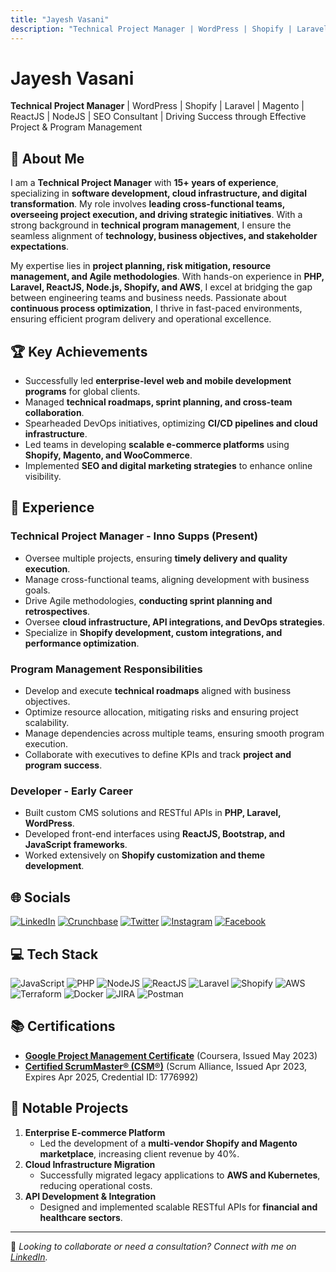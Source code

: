 ```yaml
---
title: "Jayesh Vasani"
description: "Technical Project Manager | WordPress | Shopify | Laravel | Magento | ReactJS | NodeJS | SEO Consultant"
---
```


# Jayesh Vasani
**Technical Project Manager** | WordPress | Shopify | Laravel | Magento | ReactJS | NodeJS | SEO Consultant | Driving Success through Effective Project & Program Management

## 💫 About Me
I am a **Technical Project Manager** with **15+ years of experience**, specializing in **software development, cloud infrastructure, and digital transformation**. My role involves **leading cross-functional teams, overseeing project execution, and driving strategic initiatives**. With a strong background in **technical program management**, I ensure the seamless alignment of **technology, business objectives, and stakeholder expectations**.

My expertise lies in **project planning, risk mitigation, resource management, and Agile methodologies**. With hands-on experience in **PHP, Laravel, ReactJS, Node.js, Shopify, and AWS**, I excel at bridging the gap between engineering teams and business needs. Passionate about **continuous process optimization**, I thrive in fast-paced environments, ensuring efficient program delivery and operational excellence.

## 🏆 Key Achievements
- Successfully led **enterprise-level web and mobile development programs** for global clients.
- Managed **technical roadmaps, sprint planning, and cross-team collaboration**.
- Spearheaded DevOps initiatives, optimizing **CI/CD pipelines and cloud infrastructure**.
- Led teams in developing **scalable e-commerce platforms** using **Shopify, Magento, and WooCommerce**.
- Implemented **SEO and digital marketing strategies** to enhance online visibility.

## 🚀 Experience
### **Technical Project Manager - Inno Supps** (Present)
- Oversee multiple projects, ensuring **timely delivery and quality execution**.
- Manage cross-functional teams, aligning development with business goals.
- Drive Agile methodologies, **conducting sprint planning and retrospectives**.
- Oversee **cloud infrastructure, API integrations, and DevOps strategies**.
- Specialize in **Shopify development, custom integrations, and performance optimization**.

### **Program Management Responsibilities**
- Develop and execute **technical roadmaps** aligned with business objectives.
- Optimize resource allocation, mitigating risks and ensuring project scalability.
- Manage dependencies across multiple teams, ensuring smooth program execution.
- Collaborate with executives to define KPIs and track **project and program success**.

### **Developer - Early Career**
- Built custom CMS solutions and RESTful APIs in **PHP, Laravel, WordPress**.
- Developed front-end interfaces using **ReactJS, Bootstrap, and JavaScript frameworks**.
- Worked extensively on **Shopify customization and theme development**.

## 🌐 Socials
[![LinkedIn](https://img.shields.io/badge/LinkedIn-%230077B5.svg?logo=linkedin&logoColor=white)](https://www.linkedin.com/in/jayeshvasani/) [![Crunchbase](https://img.shields.io/badge/Crunchbase-%2300A1E0.svg?logo=crunchbase&logoColor=white)](https://www.crunchbase.com/person/jayesh-vasani) [![Twitter](https://img.shields.io/badge/Twitter-%231DA1F2.svg?logo=Twitter&logoColor=white)](https://twitter.com/jayesh_vasani) [![Instagram](https://img.shields.io/badge/Instagram-E4405F?logo=instagram&logoColor=white)](https://www.instagram.com/jayeshvasani/) [![Facebook](https://img.shields.io/badge/Facebook-1877F2?logo=facebook&logoColor=white)](https://www.facebook.com/jayesh.vasani)

## 💻 Tech Stack
![JavaScript](https://img.shields.io/badge/javascript-%23323330.svg?style=flat&logo=javascript&logoColor=%23F7DF1E) ![PHP](https://img.shields.io/badge/php-%23777BB4.svg?style=flat&logo=php&logoColor=white) ![NodeJS](https://img.shields.io/badge/node.js-6DA55F?style=flat&logo=node.js&logoColor=white) ![ReactJS](https://img.shields.io/badge/react-%2361DAFB.svg?style=flat&logo=react&logoColor=white) ![Laravel](https://img.shields.io/badge/laravel-%23FF2D20.svg?style=flat&logo=laravel&logoColor=white) ![Shopify](https://img.shields.io/badge/shopify-%7ACCDA.svg?style=flat&logo=shopify&logoColor=white) ![AWS](https://img.shields.io/badge/AWS-%23FF9900.svg?style=flat&logo=amazon-aws&logoColor=white) ![Terraform](https://img.shields.io/badge/terraform-%235835CC.svg?style=flat&logo=terraform&logoColor=white) ![Docker](https://img.shields.io/badge/Docker-%230db7ed.svg?style=flat&logo=docker&logoColor=white) ![JIRA](https://img.shields.io/badge/JIRA-%230A0FFF.svg?style=flat&logo=jira&logoColor=white) ![Postman](https://img.shields.io/badge/Postman-FF6C37?style=flat&logo=postman&logoColor=white)

## 📚 Certifications
- **[Google Project Management Certificate](https://www.credly.com/badges/b2d1980e-ed75-4599-bfac-2b33e10f9e42/linked_in_profile?trk=public_profile_see-credential)** (Coursera, Issued May 2023)
- **[Certified ScrumMaster® (CSM®)](https://bcert.me/srhnowvrf?trk=public_profile_see-credential)** (Scrum Alliance, Issued Apr 2023, Expires Apr 2025, Credential ID: 1776992)

## 📂 Notable Projects
1. **Enterprise E-commerce Platform**  
   - Led the development of a **multi-vendor Shopify and Magento marketplace**, increasing client revenue by 40%.
2. **Cloud Infrastructure Migration**  
   - Successfully migrated legacy applications to **AWS and Kubernetes**, reducing operational costs.
3. **API Development & Integration**  
   - Designed and implemented scalable RESTful APIs for **financial and healthcare sectors**.

---
🚀 *Looking to collaborate or need a consultation? Connect with me on [LinkedIn](https://www.linkedin.com/in/jayeshvasani/).*
